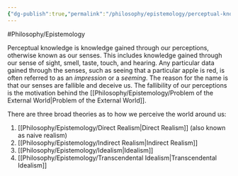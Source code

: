 ```yaml
---
{"dg-publish":true,"permalink":"/philosophy/epistemology/perceptual-knowledge/"}
---
```


#Philosophy/Epistemology 

Perceptual knowledge is knowledge gained through our perceptions, otherwise known as our senses. This includes knowledge gained through our sense of sight, smell, taste, touch, and hearing. Any particular data gained through the senses, such as seeing that a particular apple is red, is often referred to as an *impression* or a *seeming*. The reason for the name is that our senses are fallible and deceive us. The fallibility of our perceptions is the motivation behind the [[Philosophy/Epistemology/Problem of the External World\|Problem of the External World]].

There are three broad theories as to how we perceive the world around us:
1. [[Philosophy/Epistemology/Direct Realism\|Direct Realism]] (also known as naive realism)
2. [[Philosophy/Epistemology/Indirect Realism\|Indirect Realism]]
3. [[Philosophy/Epistemology/Idealism\|Idealism]]
4. [[Philosophy/Epistemology/Transcendental Idealism\|Transcendental Idealism]]
